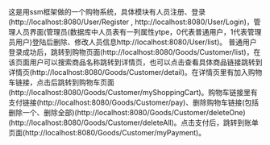   这是用ssm框架做的一个购物系统，具体模块有人员注册、登录(http://localhost:8080/User/Register , http://localhost:8080/User/Login)，管理人员界面(管理员(数据库中人员表有一列属性ytpe，0代表普通用户，1代表管理员用户)登陆后删除、修改人员信息http://localhost:8080/User/list)。
  普通用户登录成功后，跳转到购物页面(http://localhost:8080/Goods/Customer/list)，在该页面用户可以搜索商品名称跳转到详情页，也可以点击查看具体商品链接跳转到详情页(http://localhost:8080/Goods/Customer/detail)。在详情页里有加入购物车链接，点击后跳转到购物车页面(http://localhost:8080/Goods/Customer/myShoppingCart)。购物车链接里有支付链接(http://localhost:8080/Goods/Customer/pay)、删除购物车链接(包括删除一个、删除全部)(http://localhost:8080/Goods/Customer/deleteOne)(http://localhost:8080/Goods/Customer/deleteAll)。点击支付后，跳转到账单页面(http://localhost:8080/Goods/Customer/myPayment)。

